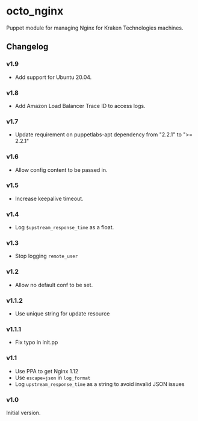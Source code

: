 # octo_nginx

Puppet module for managing Nginx for Kraken Technologies machines.

## Changelog

### v1.9
- Add support for Ubuntu 20.04.

### v1.8
- Add Amazon Load Balancer Trace ID to access logs.

### v1.7
- Update requirement on puppetlabs-apt dependency from "2.2.1" to ">= 2.2.1"

### v1.6
- Allow config content to be passed in.

### v1.5
- Increase keepalive timeout.

### v1.4
- Log `$upstream_response_time` as a float.

### v1.3
- Stop logging `remote_user`

### v1.2
- Allow no default conf to be set.

### v1.1.2
- Use unique string for update resource

### v1.1.1
- Fix typo in init.pp

### v1.1
- Use PPA to get Nginx 1.12
- Use `escape=json` in `log_format`
- Log `upstream_response_time` as a string to avoid invalid JSON issues

### v1.0
Initial version.
